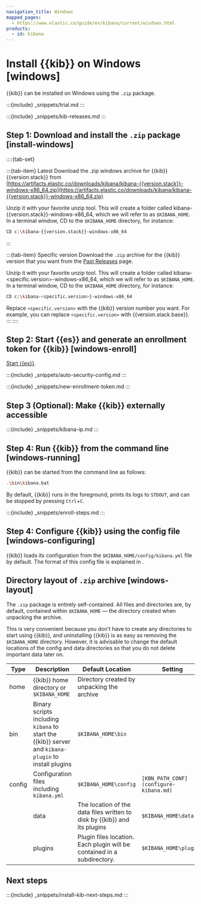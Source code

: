 ```yaml
---
navigation_title: Windows
mapped_pages:
  - https://www.elastic.co/guide/en/kibana/current/windows.html
products:
  - id: kibana
---
```


# Install {{kib}} on Windows [windows]

{{kib}} can be installed on Windows using the `.zip` package.

:::{include} _snippets/trial.md
:::

:::{include} _snippets/kib-releases.md
:::

## Step 1: Download and install the `.zip` package [install-windows]

::::{tab-set}

:::{tab-item} Latest
Download the .zip windows archive for {{kib}} {{version.stack}} from [https://artifacts.elastic.co/downloads/kibana/kibana-{{version.stack}}-windows-x86_64.zip](https://artifacts.elastic.co/downloads/kibana/kibana-{{version.stack}}-windows-x86_64.zip)

Unzip it with your favorite unzip tool. This will create a folder called kibana-{{version.stack}}-windows-x86_64, which we will refer to as `$KIBANA_HOME`. In a terminal window, CD to the `$KIBANA_HOME` directory, for instance:

```sh subs=true
CD c:\kibana-{{version.stack}}-windows-x86_64
```
:::

:::{tab-item} Specific version
Download the `.zip` archive for the {{kib}} version that you want from the [Past Releases](https://www.elastic.co/downloads/past-releases) page.

Unzip it with your favorite unzip tool. This will create a folder called kibana-<specific.version>-windows-x86_64, which we will refer to as `$KIBANA_HOME`. In a terminal window, CD to the `$KIBANA_HOME` directory, for instance:

```sh subs=true
CD c:\kibana-<specific.version>}-windows-x86_64
```
Replace `<specific.version>` with the {{kib}} version number you want. For example, you can replace `<specific.version>` with {{version.stack.base}}.
:::
::::

## Step 2: Start {{es}} and generate an enrollment token for {{kib}} [windows-enroll]

[Start {{es}}](/deploy-manage/maintenance/start-stop-services/start-stop-elasticsearch.md).

:::{include} _snippets/auto-security-config.md
:::

:::{include} _snippets/new-enrollment-token.md
:::

## Step 3 (Optional): Make {{kib}} externally accessible

:::{include} _snippets/kibana-ip.md
:::

## Step 4: Run {{kib}} from the command line [windows-running]

{{kib}} can be started from the command line as follows:

```sh
.\bin\kibana.bat
```

By default, {{kib}} runs in the foreground, prints its logs to `STDOUT`, and can be stopped by pressing `Ctrl`+`C`.

:::{include} _snippets/enroll-steps.md
:::

## Step 4: Configure {{kib}} using the config file [windows-configuring]

{{kib}} loads its configuration from the `$KIBANA_HOME/config/kibana.yml` file by default.  The format of this config file is explained in [](configure-kibana.md).

## Directory layout of `.zip` archive [windows-layout]

The `.zip` package is entirely self-contained. All files and directories are, by default, contained within `$KIBANA_HOME` — the directory created when unpacking the archive.

This is very convenient because you don’t have to create any directories to start using {{kib}}, and uninstalling {{kib}} is as easy as removing the `$KIBANA_HOME` directory.  However, it is advisable to change the default locations of the config and data directories so that you do not delete important data later on.

| Type | Description | Default Location | Setting |
| --- | --- | --- | --- |
| home | {{kib}} home directory or `$KIBANA_HOME` | Directory created by unpacking the archive |  |
| bin | Binary scripts including `kibana` to start the {{kib}} server    and `kibana-plugin` to install plugins | `$KIBANA_HOME\bin` |  |
| config | Configuration files including `kibana.yml` | `$KIBANA_HOME\config` | `[KBN_PATH_CONF](configure-kibana.md)` |
|  | data | The location of the data files written to disk by {{kib}} and its plugins | `$KIBANA_HOME\data` |
|  | plugins | Plugin files location. Each plugin will be contained in a subdirectory. | `$KIBANA_HOME\plugins` |

## Next steps

:::{include} _snippets/install-kib-next-steps.md
:::